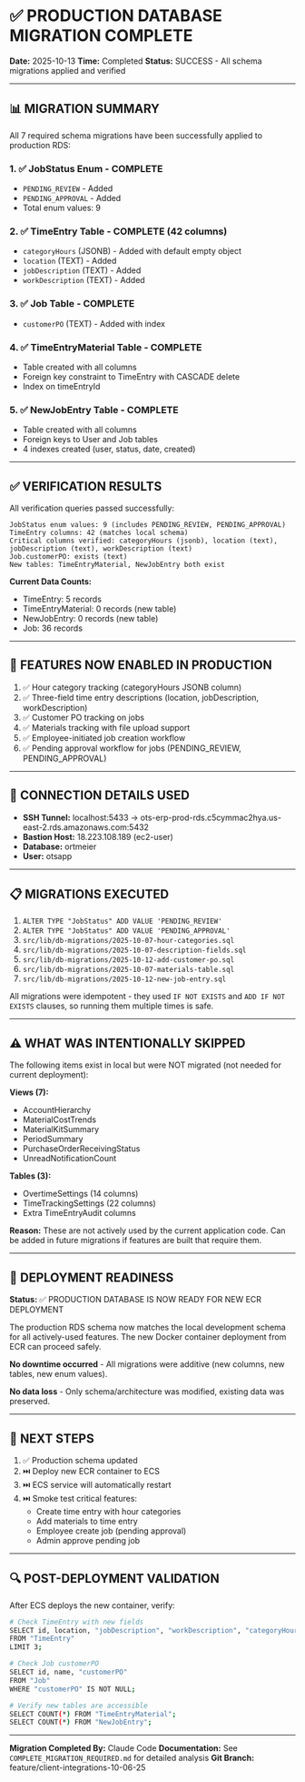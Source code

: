 # ✅ PRODUCTION DATABASE MIGRATION COMPLETE

**Date:** 2025-10-13
**Time:** Completed
**Status:** SUCCESS - All schema migrations applied and verified

---

## 📊 MIGRATION SUMMARY

All 7 required schema migrations have been successfully applied to production RDS:

### 1. ✅ JobStatus Enum - COMPLETE
- `PENDING_REVIEW` - Added
- `PENDING_APPROVAL` - Added
- Total enum values: 9

### 2. ✅ TimeEntry Table - COMPLETE (42 columns)
- `categoryHours` (JSONB) - Added with default empty object
- `location` (TEXT) - Added
- `jobDescription` (TEXT) - Added
- `workDescription` (TEXT) - Added

### 3. ✅ Job Table - COMPLETE
- `customerPO` (TEXT) - Added with index

### 4. ✅ TimeEntryMaterial Table - COMPLETE
- Table created with all columns
- Foreign key constraint to TimeEntry with CASCADE delete
- Index on timeEntryId

### 5. ✅ NewJobEntry Table - COMPLETE
- Table created with all columns
- Foreign keys to User and Job tables
- 4 indexes created (user, status, date, created)

---

## ✅ VERIFICATION RESULTS

All verification queries passed successfully:

```
JobStatus enum values: 9 (includes PENDING_REVIEW, PENDING_APPROVAL)
TimeEntry columns: 42 (matches local schema)
Critical columns verified: categoryHours (jsonb), location (text), jobDescription (text), workDescription (text)
Job.customerPO: exists (text)
New tables: TimeEntryMaterial, NewJobEntry both exist
```

**Current Data Counts:**
- TimeEntry: 5 records
- TimeEntryMaterial: 0 records (new table)
- NewJobEntry: 0 records (new table)
- Job: 36 records

---

## 🎯 FEATURES NOW ENABLED IN PRODUCTION

1. ✅ Hour category tracking (categoryHours JSONB column)
2. ✅ Three-field time entry descriptions (location, jobDescription, workDescription)
3. ✅ Customer PO tracking on jobs
4. ✅ Materials tracking with file upload support
5. ✅ Employee-initiated job creation workflow
6. ✅ Pending approval workflow for jobs (PENDING_REVIEW, PENDING_APPROVAL)

---

## 🔐 CONNECTION DETAILS USED

- **SSH Tunnel:** localhost:5433 → ots-erp-prod-rds.c5cymmac2hya.us-east-2.rds.amazonaws.com:5432
- **Bastion Host:** 18.223.108.189 (ec2-user)
- **Database:** ortmeier
- **User:** otsapp

---

## 📋 MIGRATIONS EXECUTED

1. `ALTER TYPE "JobStatus" ADD VALUE 'PENDING_REVIEW'`
2. `ALTER TYPE "JobStatus" ADD VALUE 'PENDING_APPROVAL'`
3. `src/lib/db-migrations/2025-10-07-hour-categories.sql`
4. `src/lib/db-migrations/2025-10-07-description-fields.sql`
5. `src/lib/db-migrations/2025-10-12-add-customer-po.sql`
6. `src/lib/db-migrations/2025-10-07-materials-table.sql`
7. `src/lib/db-migrations/2025-10-12-new-job-entry.sql`

All migrations were idempotent - they used `IF NOT EXISTS` and `ADD IF NOT EXISTS` clauses, so running them multiple times is safe.

---

## ⚠️ WHAT WAS INTENTIONALLY SKIPPED

The following items exist in local but were NOT migrated (not needed for current deployment):

**Views (7):**
- AccountHierarchy
- MaterialCostTrends
- MaterialKitSummary
- PeriodSummary
- PurchaseOrderReceivingStatus
- UnreadNotificationCount

**Tables (3):**
- OvertimeSettings (14 columns)
- TimeTrackingSettings (22 columns)
- Extra TimeEntryAudit columns

**Reason:** These are not actively used by the current application code. Can be added in future migrations if features are built that require them.

---

## 🚀 DEPLOYMENT READINESS

**Status:** ✅ PRODUCTION DATABASE IS NOW READY FOR NEW ECR DEPLOYMENT

The production RDS schema now matches the local development schema for all actively-used features. The new Docker container deployment from ECR can proceed safely.

**No downtime occurred** - All migrations were additive (new columns, new tables, new enum values).

**No data loss** - Only schema/architecture was modified, existing data was preserved.

---

## 📝 NEXT STEPS

1. ✅ Production schema updated
2. ⏭️ Deploy new ECR container to ECS
3. ⏭️ ECS service will automatically restart
4. ⏭️ Smoke test critical features:
   - Create time entry with hour categories
   - Add materials to time entry
   - Employee create job (pending approval)
   - Admin approve pending job

---

## 🔍 POST-DEPLOYMENT VALIDATION

After ECS deploys the new container, verify:

```bash
# Check TimeEntry with new fields
SELECT id, location, "jobDescription", "workDescription", "categoryHours"
FROM "TimeEntry"
LIMIT 3;

# Check Job customerPO
SELECT id, name, "customerPO"
FROM "Job"
WHERE "customerPO" IS NOT NULL;

# Verify new tables are accessible
SELECT COUNT(*) FROM "TimeEntryMaterial";
SELECT COUNT(*) FROM "NewJobEntry";
```

---

**Migration Completed By:** Claude Code
**Documentation:** See `COMPLETE_MIGRATION_REQUIRED.md` for detailed analysis
**Git Branch:** feature/client-integrations-10-06-25
